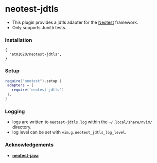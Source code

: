 # neotest-jdtls
* This plugin provides a jdtls adapter for the [Neotest](https://github.com/rcarriga/neotest) framework.
* Only supports Junit5 tests.

### Installation

```
{
  'atm1020/neotest-jdtls', 
}
```


### Setup

```lua
require("neotest").setup {
 adapters = {
   require('neotest-jdtls')
 },
}


```

### Logging
- logs are written to `neotest-jdtls.log` within the `~/.local/share/nvim/` directory.
- log level can be set with `vim.g.neotest_jdtls_log_level`.



### Acknowledgements
- **[neotest-java](https://github.com/rcasia/neotest-java)**
